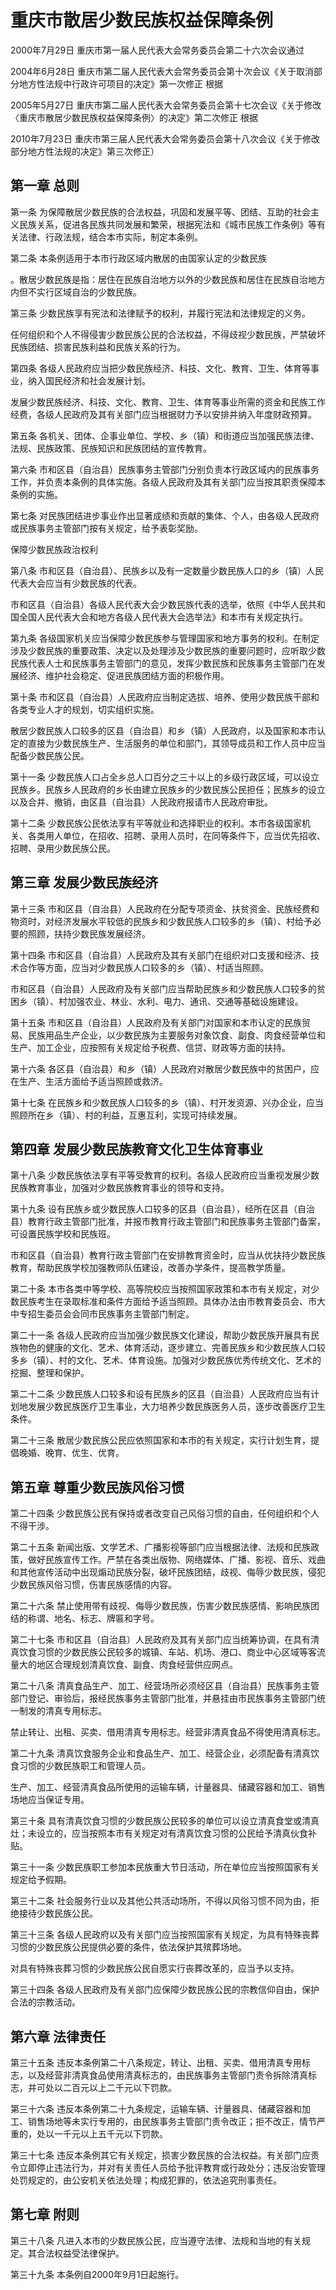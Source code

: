 # 重庆市散居少数民族权益保障条例

2000年7月29日 重庆市第一届人民代表大会常务委员会第二十六次会议通过

2004年6月28日 重庆市第二届人民代表大会常务委员会第十次会议《关于取消部分地方性法规中行政许可项目的决定》第一次修正  根据

2005年5月27日 重庆市第二届人民代表大会常务委员会第十七次会议《关于修改〈重庆市散居少数民族权益保障条例〉的决定》第二次修正  根据

2010年7月23日 重庆市第三届人民代表大会常务委员会第十八次会议《关于修改部分地方性法规的决定》第三次修正）

<!-- INFO END -->

## 第一章 总则

第一条 为保障散居少数民族的合法权益，巩固和发展平等、团结、互助的社会主义民族关系，促进各民族共同发展和繁荣，根据宪法和《城市民族工作条例》等有关法律、行政法规，结合本市实际，制定本条例。

第二条 本条例适用于本市行政区域内散居的由国家认定的少数民族

。散居少数民族是指：居住在民族自治地方以外的少数民族和居住在民族自治地方内但不实行区域自治的少数民族。

第三条 少数民族享有宪法和法律赋予的权利，并履行宪法和法律规定的义务。

任何组织和个人不得侵害少数民族公民的合法权益，不得歧视少数民族，严禁破坏民族团结、损害民族利益和民族关系的行为。

第四条 各级人民政府应当把少数民族经济、科技、文化、教育、卫生、体育等事业，纳入国民经济和社会发展计划。

发展少数民族经济、科技、文化、教育、卫生、体育等事业所需的资金和民族工作经费，各级人民政府及其有关部门应当根据财力予以安排并纳入年度财政预算。

第五条 各机关、团体、企事业单位、学校、乡（镇）和街道应当加强民族法律、法规、民族政策、民族知识和民族团结的宣传教育。

第六条 市和区县（自治县）民族事务主管部门分别负责本行政区域内的民族事务工作，并负责本条例的具体实施。各级人民政府及其有关部门应当按其职责保障本条例的实施。

第七条 对民族团结进步事业作出显著成绩和贡献的集体、个人，由各级人民政府或民族事务主管部门按有关规定，给予表彰奖励。

保障少数民族政治权利

第八条 市和区县（自治县）、民族乡以及有一定数量少数民族人口的乡（镇）人民代表大会应当有少数民族的代表。

市和区县（自治县）各级人民代表大会少数民族代表的选举，依照《中华人民共和国全国人民代表大会和地方各级人民代表大会选举法》和本市有关规定执行。

第九条 各级国家机关应当保障少数民族参与管理国家和地方事务的权利。在制定涉及少数民族的重要政策、决定以及处理涉及少数民族的重要问题时，应听取少数民族代表人士和民族事务主管部门的意见，发挥少数民族和民族事务主管部门在发展经济、维护社会稳定、促进民族团结方面的积极作用。

第十条 市和区县（自治县）人民政府应当制定选拔、培养、使用少数民族干部和各类专业人才的规划，切实组织实施。

散居少数民族人口较多的区县（自治县）和乡（镇）人民政府，以及国家和本市认定的直接为少数民族生产、生活服务的单位和部门，其领导成员和工作人员中应当配备少数民族公民。

第十一条 少数民族人口占全乡总人口百分之三十以上的乡级行政区域，可以设立民族乡。民族乡人民政府的乡长由建立民族乡的少数民族公民担任；民族乡的设立以及合并、撤销，由区县（自治县）人民政府报请市人民政府审批。

第十二条 少数民族公民依法享有平等就业和选择职业的权利。本市各级国家机关、各类用人单位，在招收、招聘、录用人员时，在同等条件下，应当优先招收、招聘、录用少数民族公民。

## 第三章 发展少数民族经济

第十三条 市和区县（自治县）人民政府在分配专项资金、扶贫资金、民族经费和物资时，对经济发展水平较低的民族乡和少数民族人口较多的乡（镇）、村给予必要的照顾，扶持少数民族发展经济。

第十四条 市和区县（自治县）人民政府及其有关部门在组织对口支援和经济、技术合作等方面，应当对少数民族人口较多的乡（镇）、村适当照顾。

市和区县（自治县）人民政府及有关部门应当帮助民族乡和少数民族人口较多的贫困乡（镇）、村加强农业、林业、水利、电力、通讯、交通等基础设施建设。

第十五条 市和区县（自治县）人民政府及有关部门对国家和本市认定的民族贸易、民族用品生产企业，以少数民族为主要服务对象饮食、副食、肉食经营单位和生产、加工企业，应按照有关规定给予税费、信贷、财政等方面的扶持。

第十六条 各区县（自治县）和乡（镇）人民政府对散居少数民族中的贫困户，应在生产、生活方面给予适当照顾或救济。

第十七条 在民族乡和少数民族人口较多的乡（镇）、村开发资源、兴办企业，应当照顾所在乡（镇）、村的利益，互惠互利，实现可持续发展。

## 第四章 发展少数民族教育文化卫生体育事业

第十八条 少数民族依法享有平等受教育的权利。各级人民政府应当重视发展少数民族教育事业，加强对少数民族教育事业的领导和支持。

第十九条 设有民族乡或少数民族人口较多的区县（自治县），经所在区县（自治县）教育行政主管部门批准，并报市教育行政主管部门和民族事务主管部门备案，可设置民族学校和民族班。

市和区县（自治县）教育行政主管部门在安排教育资金时，应当从优扶持少数民族教育，帮助民族学校加强教师队伍建设，改善办学条件，提高教学质量。

第二十条 本市各类中等学校、高等院校应当按照国家政策和本市有关规定，对少数民族考生在录取标准和条件方面给予适当照顾。具体办法由市教育委员会、市大中专招生委员会会同市民族事务主管部门制定。

第二十一条 各级人民政府应当加强少数民族文化建设，帮助少数民族开展具有民族物色的健康的文化、艺术、体育活动，逐步建立、完善民族乡和少数民族人口较多乡（镇）、村的文化、艺术、体育设施。加强对少数民族优秀传统文化、艺术的挖掘、整理和保护。

第二十二条 少数民族人口较多和设有民族乡的区县（自治县）人民政府应当有计划地发展少数民族医疗卫生事业，大力培养少数民族医务人员，逐步改善医疗卫生条件。

第二十三条 散居少数民族公民应依照国家和本市的有关规定，实行计划生育，提倡晚婚、晚育、优生、优育。

## 第五章 尊重少数民族风俗习惯

第二十四条 少数民族公民有保持或者改变自己风俗习惯的自由，任何组织和个人不得干涉。

第二十五条 新闻出版、文学艺术、广播影视等部门应当根据法律、法规和民族政策，做好民族宣传工作。严禁在各类出版物、网络媒体、广播、影视、音乐、戏曲和其他宣传活动中出现煽动民族分裂，破坏民族团结，歧视、侮辱少数民族，侵犯少数民族风俗习惯，伤害民族感情的内容。

第二十六条 禁止使用带有歧视、侮辱少数民族，伤害少数民族感情、影响民族团结的称谓、地名、标志、牌匾和字号。

第二十七条 市和区县（自治县）人民政府及其有关部门应当统筹协调，在具有清真饮食习惯的少数民族公民较多的城镇、车站、机场、港口、商业中心区域等客流量大的地区合理规划清真饮食、副食、肉食经营供应网点。

第二十八条 清真食品生产、加工、经营场所必须经区县（自治县）民族事务主管部门登记、审验后，报经民族事务主管部门批准，并悬挂由市民族事务主管部门统一制发的清真专用标志。

禁止转让、出租、买卖、借用清真专用标志。经营非清真食品不得使用清真标志。

第二十九条 清真饮食服务企业和食品生产、加工、经营企业，必须配备有清真饮食习惯的少数民族职工和管理人员。

生产、加工、经营清真食品所使用的运输车辆，计量器具、储藏容器和加工、销售场地应当保证专用。

第三十条 具有清真饮食习惯的少数民族公民较多的单位可以设立清真食堂或清真灶；未设立的，应当按照本市有关规定对有清真饮食习惯的公民给予清真伙食补贴。

第三十一条 少数民族职工参加本民族重大节日活动，所在单位应当按照国家有关规定给予假期。

第三十二条 社会服务行业以及其他公共活动场所，不得以风俗习惯不同为由，拒绝接待少数民族公民。

第三十三条 各级人民政府以及有关部门应当按照国家有关规定，为具有特殊丧葬习惯的少数民族公民提供必要的条件，依法保护其殡葬场地。

对具有特殊丧葬习惯的少数民族公民自愿实行丧葬改革的，应当予以支持。

第三十四条 各级人民政府及有关部门应保障少数民族公民的宗教信仰自由，保护合法的宗教活动。

## 第六章 法律责任

第三十五条 违反本条例第二十八条规定，转让、出租、买卖、借用清真专用标志，以及经营非清真食品使用清真标志的，由民族事务主管部门责令拆除清真标志，并可处以二百元以上二千元以下罚款。

第三十六条 违反本条例第二十九条规定，运输车辆、计量器具、储藏容器和加工、销售场地等未实行专用的，由民族事务主管部门责令改正；拒不改正，情节严重的，处以一千元以上五千元以下罚款。

第三十七条 违反本条例其它有关规定，损害少数民族的合法权益。有关部门应责令立即停止违法行为，并对有关责任人员给予批评教育或行政处分；违反治安管理处罚规定的，由公安机关依法处理；构成犯罪的，依法追究刑事责任。

## 第七章 附则

第三十八条 凡进入本市的少数民族公民，应当遵守法律、法规和当地的有关规定。其合法权益受法律保护。

第三十九条 本条例自2000年9月1日起施行。

